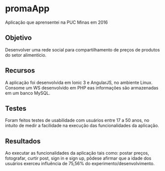 # promaApp


Aplicação que aprensentei na PUC Minas em 2016

## Objetivo

Desenvolver uma rede social para compartilhamento de preços de produtos do setor alimentício.

## Recursos

A aplicação foi desenvolvida em Ionic 3 e AngularJS, no ambiente Linux. Consome um WS desenvolvido em PHP eas informações são armazenadas em um banco MySQL.

## Testes

Foram feitos testes de usabilidade com usuários entre 17 a 50 anos, no intuito de medir a facilidade na execução das funcionalidades da aplicação.

## Resultados


Ao executar as funcionalidades da aplicação tais como: postar preços, fotografar, curtir post, sign in e sign up, pôde­se afirmar que a idade dos usuários exerceu influência de 75,56% do experimento/desenvolvimento.
